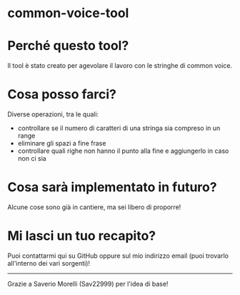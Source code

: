 # common-voice-tool

# Perché questo tool?
Il tool è stato creato per agevolare il lavoro con le stringhe di common voice.

# Cosa posso farci?
Diverse operazioni, tra le quali:
- controllare se il numero di caratteri di una stringa sia compreso in un range
- eliminare gli spazi a fine frase
- controllare quali righe non hanno il punto alla fine e aggiungerlo in caso non ci sia

# Cosa sarà implementato in futuro?
Alcune cose sono già in cantiere, ma sei libero di proporre!

# Mi lasci un tuo recapito?
Puoi contattarmi qui su GitHub oppure sul mio indirizzo email (puoi trovarlo all'interno dei vari sorgenti)!

-------------------------------------------------------
Grazie a Saverio Morelli (Sav22999) per l'idea di base!
